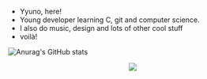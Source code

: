 - Yyuno, here!
- Young developer learning C, git and computer science.
- I also do music, design and lots of other cool stuff
- voilà!

![Anurag's GitHub stats](https://github-readme-stats.vercel.app/api?username=Yyunozorus&show_icons=true&theme=shades-of-purple)

<p align="center">
  <a href="https://skillicons.dev">
    <img src="https://skillicons.dev/icons?i=ableton,apple,figma,ai,git,c,vim," />
  </a>
</p>


<!---
Yyunozorus/Yyunozorus is a ✨ special ✨ repository because its `README.md` (this file) appears on your GitHub profile.
You can click the Preview link to take a look at your changes.
--->
